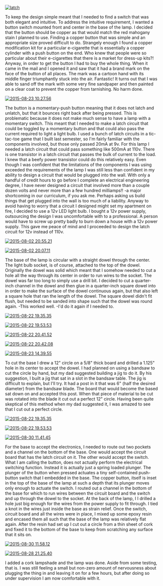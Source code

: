 
[![latch](http://codytaylor.cc/opti/latch.jpg)](http://codytaylor.cc/opti/latch.jpg)

To keep the design simple meant that I needed to find a switch that was both elegant and intuitive. To address the intuitive requirement, I wanted a button switch mounted front and center in the base of the lamp. I decided that the button should be copper as that would match the red mahogany stain I planned to use. Finding a copper button that was simple and an appropriate size proved difficult to do. Strangely enough I found a copper modification kit for a particular e-cigarette that is essentially a copper cylinder with a push button on the end. Who knew that people were so particular about their e-cigarettes that there is a market for dress-up kits?! Anyway, in order to get the button I had to buy the whole thing. When it came in the mail and I opened it and saw that it had a brand mark on the face of the button of all places. The mark was a cartoon hand with its middle finger triumphantly stuck into the air. Fantastic! It turns out that I was able to sand off the mark with some very fine sandpaper and then painted on a clear coat to prevent the copper from tarnishing. No harm done.

[![2015-08-23 10.27.56](http://codytaylor.cc/opti/2015-08-23-10.27.56.jpg)](http://codytaylor.cc/opti/2015-08-23-10.27.56.jpg)

The button is a momentary-push button meaning that it does not latch and unlatch, but that it bounces right back after being pressed. This is problematic because it does not make much sense to have a lamp with a momentary switch. This meant that I needed to make a latch circuit that could be toggled by a momentary button and that could also pass the current required to light a light bulb. I used a bunch of latch circuits in a tic-tac-toe game that I built last semester, so I'm fairly familiar with the components involved, but those only passed 20mA at 9v. For this lamp I needed a latch circuit that could pass something like 500mA at 110v. There is one transistor in a latch circuit that passes the bulk of current to the load. I knew that a beefy power transistor could do this relatively easy. Even though I was confident that the limitations of the components I was using exceeded the requirements of the lamp I was still less than confident in my ability to design a circuit that would be plugged into the wall. With only a handful of credit hours to go before I complete an electrical engineering degree, I have never designed a circuit that involved more than a couple dozen volts and never more than a few hundred milliamps!! -a major shortcoming in our curriculum, if you ask me. Perhaps asking us build things that get plugged into the wall is too much of a liability. Anyway to avoid having to worry that a circuit I designed might set my apartment on fire, I decided to use a 12v LED light bulb. I bought a 12v power supply, outsourcing the design I was uncomfortable with to a professional. A person would have to screw up pretty badly to burn down a house with a 12v power supply. This gave me peace of mind and I proceeded to design the latch circuit for 12v instead of 110v.

[![2015-08-02 20.55.21](http://codytaylor.cc/opti/2015-08-02-20.55.21.jpg)](http://codytaylor.cc/opti/2015-08-02-20.55.21.jpg)

[![2015-08-02 20.07.11](http://codytaylor.cc/opti/2015-08-02-20.07.11.jpg)](http://codytaylor.cc/opti/2015-08-02-20.07.11.jpg)

The base of the lamp is circular with a straight dowel through the center. The light bulb socket, is of course, attached to the top of the dowel. Originally the dowel was solid which meant that I somehow needed to cut a hole all the way through its center in order to run wires to the socket. The dowel was far too long to simply use a drill bit. I decided to cut a quarter-inch channel in the dowel and then glue in a quarter-inch square dowel into in order to make the surface of the dowel continuous again, but that also left a square hole that ran the length of the dowel. The square dowel didn't fit flush, but needed to be sanded into shape such that the dowel was round again. -This worked well. -I'd do it again if I needed to.

[![2015-08-22 19.35.35](http://codytaylor.cc/opti/2015-08-22-19.35.35.jpg)](http://codytaylor.cc/opti/2015-08-22-19.35.35.jpg)

[![2015-08-22 19.53.53](http://codytaylor.cc/opti/2015-08-22-19.53.53.jpg)](http://codytaylor.cc/opti/2015-08-22-19.53.53.jpg)

[![2015-08-22 20.41.52](http://codytaylor.cc/opti/2015-08-22-20.41.52.jpg)](http://codytaylor.cc/opti/2015-08-22-20.41.52.jpg)

[![2015-08-22 20.42.08](http://codytaylor.cc/opti/2015-08-22-20.42.08.jpg)](http://codytaylor.cc/opti/2015-08-22-20.42.08.jpg)

[![2015-08-23 14.39.55](http://codytaylor.cc/opti/2015-08-23-14.39.55.jpg)](http://codytaylor.cc/opti/2015-08-23-14.39.55.jpg)

To cut the base I drew a 12" circle on a 5/8" thick board and drilled a 1.125" hole in its center to accept the dowel. I had planned on using a bandsaw to cut the circle by hand, but my dad suggested building a jig to do it. By his suggestion, I built a jig that sat in a slot in the bandsaw table. The jig is difficult to explain, but I'll try. It had a post in it that was 6" (half the desired diameter) from the bandsaw blade. The board that would become the based sat down on and accepted this post. When that piece of material to be cut was rotated into the blade it cut out a perfect 12" circle. Having been quite skeptical of this method when my dad suggested it, I was amazed to see that I cut out a perfect circle.

[![2015-08-22 19.35.35](http://codytaylor.cc/opti/2015-08-22-19.35.35.jpg)](http://codytaylor.cc/opti/2015-08-22-19.35.35.jpg)

[![2015-08-22 19.53.53](http://codytaylor.cc/opti/2015-08-22-19.53.53.jpg)](http://codytaylor.cc/opti/2015-08-22-19.53.53.jpg)

[![2015-08-30 11.41.45](http://codytaylor.cc/opti/2015-08-30-11.41.45.jpg)](http://codytaylor.cc/opti/2015-08-30-11.41.45.jpg)

For the base to accept the electronics, I needed to route out two pockets and a channel on the bottom of the base. One would accept the circuit board that has the latch circuit on it. The other would accept the switch. What I am calling the button, does not actually perform the electrical switching function. Instead it is actually just a spring loaded plunger. The plunger of the button when pressed actuates a tiny self-contained push-button switch that I embedded in the base. The copper button, itself is inset in the top of the base of the lamp at such a depth that its plunger moves only enough to actuate the switch. I routed out a channel in the bottom of the base for which to run wires between the circuit board and the switch and up through the dowel to the socket. At the back of the lamp, I I drilled a hole just big enough for the wires from the power supply to fit through. I tied a knot in the wires just inside the base as strain relief. Once the switch, circuit board and all the wires were in place, I mixed up some epoxy resin and encased them all such that the base of the lamp was relatively flat again. After the resin had set up I cut out a circle from a thin sheet of cork and fixed it to the bottom of the base to keep from scratching any surface that it sits on.

[![2015-08-30 11.58.12](http://codytaylor.cc/opti/2015-08-30-11.58.12.jpg)](http://codytaylor.cc/opti/2015-08-30-11.58.12.jpg)

[![2015-08-28 21.25.40](http://codytaylor.cc/opti/2015-08-28-21.25.40.jpg)](http://codytaylor.cc/opti/2015-08-28-21.25.40.jpg)

I added a cork lampshade and the lamp was done. Aside from some testing, that is. I was still feeling a small but non-zero amount of nervousness about plugging the thing in and leaving it on for a few hours, but after doing so under supervision I am now comfortable with it.
